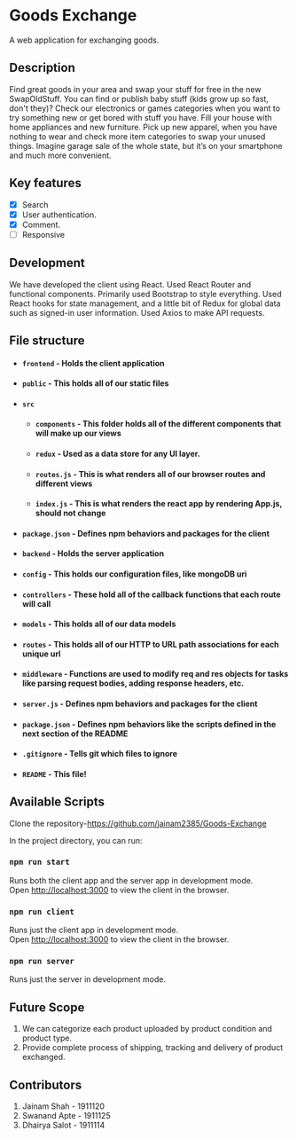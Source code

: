 # Goods Exchange
A web application for exchanging goods.

## Description
Find great goods in your area and swap your stuff for free in the new SwapOldStuff.
You can find or publish baby stuff (kids grow up so fast, don't they)? Check our electronics or games categories when you want to try something new or get bored with stuff you have. Fill your house with home appliances and new furniture. Pick up new apparel, when you have nothing to wear and check more item categories to swap your unused things.
Imagine garage sale of the whole state, but it’s on your smartphone and much more convenient.

## Key features
- [x] Search
- [x] User authentication.
- [x] Comment.
- [ ] Responsive

## Development

We have developed the client using React. Used React Router and functional components. Primarily used Bootstrap to style everything. Used React hooks for state management, and a little bit of Redux for global data such as signed-in user information. Used Axios to make API requests.


## File structure
- #### `frontend` - Holds the client application
- #### `public` - This holds all of our static files
- #### `src`
    - #### `components` - This folder holds all of the different components that will make up our views
    - #### `redux` - Used as a data store for any UI layer.
    - #### `routes.js` - This is what renders all of our browser routes and different views
    - #### `index.js` - This is what renders the react app by rendering App.js, should not change
- #### `package.json` - Defines npm behaviors and packages for the client
- #### `backend` - Holds the server application
- #### `config` - This holds our configuration files, like mongoDB uri
- #### `controllers` - These hold all of the callback functions that each route will call
- #### `models` - This holds all of our data models
- #### `routes` - This holds all of our HTTP to URL path associations for each unique url
- #### `middleware` - Functions are used to modify req and res objects for tasks like parsing request bodies, adding response headers, etc.
- #### `server.js` - Defines npm behaviors and packages for the client
- #### `package.json` - Defines npm behaviors like the scripts defined in the next section of the README
- #### `.gitignore` - Tells git which files to ignore
- #### `README` - This file!


## Available Scripts
Clone the repository-https://github.com/jainam2385/Goods-Exchange

In the project directory, you can run:

### `npm run start`

Runs both the client app and the server app in development mode.<br>
Open [http://localhost:3000](http://localhost:3000) to view the client in the browser.

### `npm run client`

Runs just the client app in development mode.<br>
Open [http://localhost:3000](http://localhost:3000) to view the client in the browser.


### `npm run server`

Runs just the server in development mode.<br>


## Future Scope
1. We can categorize each product uploaded by product condition and product type.
2. Provide complete process of shipping, tracking and delivery of product exchanged.

## Contributors
1. Jainam Shah - 1911120
2. Swanand Apte - 1911125
3. Dhairya Salot - 1911114
